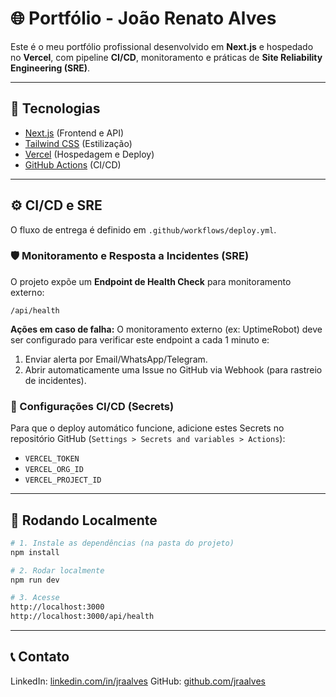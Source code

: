 # 🌐 Portfólio - João Renato Alves

Este é o meu portfólio profissional desenvolvido em **Next.js** e hospedado no **Vercel**, com pipeline **CI/CD**, monitoramento e práticas de **Site Reliability Engineering (SRE)**.

---
## 🚀 Tecnologias

- [Next.js](https://nextjs.org/) (Frontend e API)
- [Tailwind CSS](https://tailwindcss.com/) (Estilização)
- [Vercel](https://vercel.com/) (Hospedagem e Deploy)
- [GitHub Actions](https://github.com/features/actions) (CI/CD)

---
## ⚙️ CI/CD e SRE

O fluxo de entrega é definido em `.github/workflows/deploy.yml`.

### 🛡️ Monitoramento e Resposta a Incidentes (SRE)

O projeto expõe um **Endpoint de Health Check** para monitoramento externo:
```
/api/health
```
**Ações em caso de falha:** O monitoramento externo (ex: UptimeRobot) deve ser configurado para verificar este endpoint a cada 1 minuto e:
1. Enviar alerta por Email/WhatsApp/Telegram.
2. Abrir automaticamente uma Issue no GitHub via Webhook (para rastreio de incidentes).

### 🔑 Configurações CI/CD (Secrets)

Para que o deploy automático funcione, adicione estes Secrets no repositório GitHub (`Settings > Secrets and variables > Actions`):
- `VERCEL_TOKEN`
- `VERCEL_ORG_ID`
- `VERCEL_PROJECT_ID`

---
## 🔧 Rodando Localmente

```bash
# 1. Instale as dependências (na pasta do projeto)
npm install

# 2. Rodar localmente
npm run dev

# 3. Acesse
http://localhost:3000
http://localhost:3000/api/health
```

---
## 📞 Contato

LinkedIn: [linkedin.com/in/jraalves](https://linkedin.com/in/jraalves)
GitHub: [github.com/jraalves](https://github.com/jraalves)
